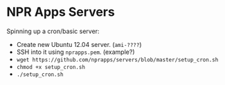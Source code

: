 NPR Apps Servers
================

Spinning up a cron/basic server:

* Create new Ubuntu 12.04 server. (``ami-????``)
* SSH into it using ``nprapps.pem``. (example?)
* ``wget https://github.com/nprapps/servers/blob/master/setup_cron.sh``
* ``chmod +x setup_cron.sh``
* ``./setup_cron.sh``

